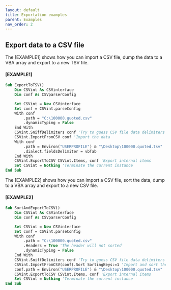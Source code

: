 ```yaml
---
layout: default
title: Exportation examples
parent: Examples
nav_order: 2
---
```


## Export data to a CSV file

The \[EXAMPLE1\] shows how you can import a CSV file, dump the data to a VBA array and export to a new TSV file.

#### [EXAMPLE1]

```vb
Sub ExportToTSV()
    Dim CSVint As CSVinterface
    Dim conf As CSVparserConfig

    Set CSVint = New CSVinterface
    Set conf = CSVint.parseConfig
    With conf
        .path = "C:\100000.quoted.csv"
        .dynamicTyping = False
    End With
    CSVint.SniffDelimiters conf 'Try to guess CSV file data delimiters
    CSVint.ImportFromCSV conf 'Import the data
    With conf
        .path = Environ("USERPROFILE") & "\Desktop\100000.quoted.tsv"
        .dialect.fieldsDelimiter = vbTab
    End With
    CSVint.ExportToCSV CSVint.Items, conf 'Export internal items
    Set CSVint = Nothing 'Terminate the current instance
End Sub
```

The \[EXAMPLE2\] shows how you can import a CSV file, sort the data, dump to a VBA array and export to a new CSV file.

#### [EXAMPLE2]

```vb
Sub SortAndExportToCSV()
    Dim CSVint As CSVinterface
    Dim conf As CSVparserConfig

    Set CSVint = New CSVinterface
    Set conf = CSVint.parseConfig
    With conf
        .path = "C:\100000.quoted.csv"
        .Headers = True 'The header will not sorted
        .dynamicTyping = False
    End With
    CSVint.SniffDelimiters conf 'Try to guess CSV file data delimiters
    CSVint.ImportFromCSV(conf).Sort SortingKeys:=1 'Import and sort the data in ascending way
    conf.path = Environ("USERPROFILE") & "\Desktop\100000.quoted.tsv"
    CSVint.ExportToCSV CSVint.Items, conf 'Export internal items
    Set CSVint = Nothing 'Terminate the current instance
End Sub
```